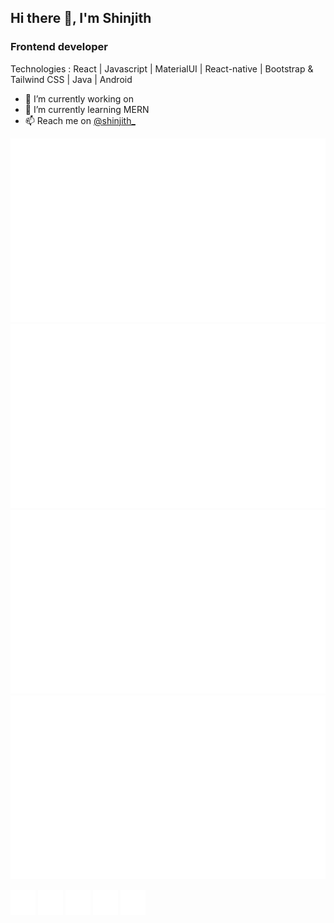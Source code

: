## Hi there 👋, I'm Shinjith
### Frontend developer

Technologies : React | Javascript | MaterialUI | React-native | Bootstrap & Tailwind CSS | Java | Android

- 🔭 I’m currently working on 
- 🌱 I’m currently learning MERN
- 📫 Reach me on [@shinjith_](https://www.instagram.com/shinjith_/)

![](https://raw.githubusercontent.com/shinjith-dev/stats/master/generated/overview.svg#gh-dark-mode-only)
![](https://raw.githubusercontent.com/shinjith-dev/stats/master/generated/overview.svg#gh-light-mode-only)
![](https://raw.githubusercontent.com/shinjith-dev/stats/master/generated/languages.svg#gh-dark-mode-only)
![](https://raw.githubusercontent.com/shinjith-dev/stats/master/generated/languages.svg#gh-light-mode-only)

   [<img src='src\twitter.png' alt='twitter' height='40'>](https://twitter.com/shinjith_)  [<img src='src/github.png' alt='github' height='40'>](https://github.com/shinjith-dev)  [<img src='src\instagram.png' alt='instagram' height='40'>](https://www.instagram.com/shinjith_/)  [<img src='src\facebook.png' alt='facebook' height='40'>](https://www.facebook.com/shinjith.kanhangad)  [<img src='src\linkedin.png' alt='linkedin' height='40'>](https://in.linkedin.com/in/shinjithkanhangad)
